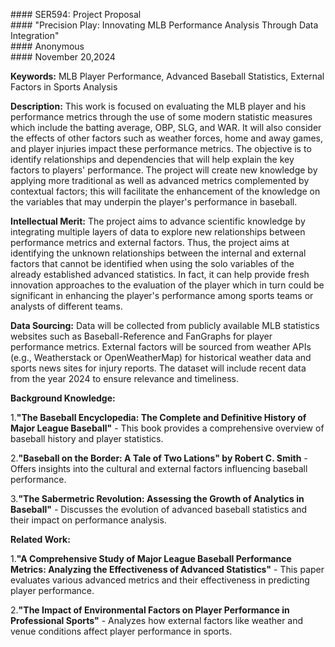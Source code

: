 \#### SER594: Project Proposal  
\#### "Precision Play: Innovating MLB Performance Analysis Through Data
Integration"  
\#### Anonymous  
\#### November 20,2024

**Keywords:** MLB Player Performance, Advanced Baseball Statistics,
External Factors in Sports Analysis

**Description:** This work is focused on evaluating the MLB player and
his performance metrics through the use of some modern statistic
measures which include the batting average, OBP, SLG, and WAR. It will
also consider the effects of other factors such as weather forces, home
and away games, and player injuries impact these performance metrics.
The objective is to identify relationships and dependencies that will
help explain the key factors to players' performance. The project will
create new knowledge by applying more traditional as well as advanced
metrics complemented by contextual factors; this will facilitate the
enhancement of the knowledge on the variables that may underpin the
player\'s performance in baseball.

**Intellectual Merit:** The project aims to advance scientific knowledge
by integrating multiple layers of data to explore new relationships
between performance metrics and external factors. Thus, the project aims
at identifying the unknown relationships between the internal and
external factors that cannot be identified when using the solo variables
of the already established advanced statistics. In fact, it can help
provide fresh innovation approaches to the evaluation of the player
which in turn could be significant in enhancing the player's performance
among sports teams or analysts of different teams.  
  
**Data Sourcing:** Data will be collected from publicly available MLB
statistics websites such as Baseball-Reference and FanGraphs for player
performance metrics. External factors will be sourced from weather APIs
(e.g., Weatherstack or OpenWeatherMap) for historical weather data and
sports news sites for injury reports. The dataset will include recent
data from the year 2024 to ensure relevance and timeliness.  
  
**Background Knowledge:**

1.**"The Baseball Encyclopedia: The Complete and Definitive History of
Major League Baseball"** - This book provides a comprehensive overview
of baseball history and player statistics.

2.**"Baseball on the Border: A Tale of Two Lations" by Robert C.
Smith** - Offers insights into the cultural and external factors
influencing baseball performance.

3.**"The Sabermetric Revolution: Assessing the Growth of Analytics in
Baseball"** - Discusses the evolution of advanced baseball statistics
and their impact on performance analysis.

**Related Work:**

1.**"A Comprehensive Study of Major League Baseball Performance Metrics:
Analyzing the Effectiveness of Advanced Statistics"** - This paper
evaluates various advanced metrics and their effectiveness in predicting
player performance.

2.**"The Impact of Environmental Factors on Player Performance in
Professional Sports"** - Analyzes how external factors like weather and
venue conditions affect player performance in sports.

